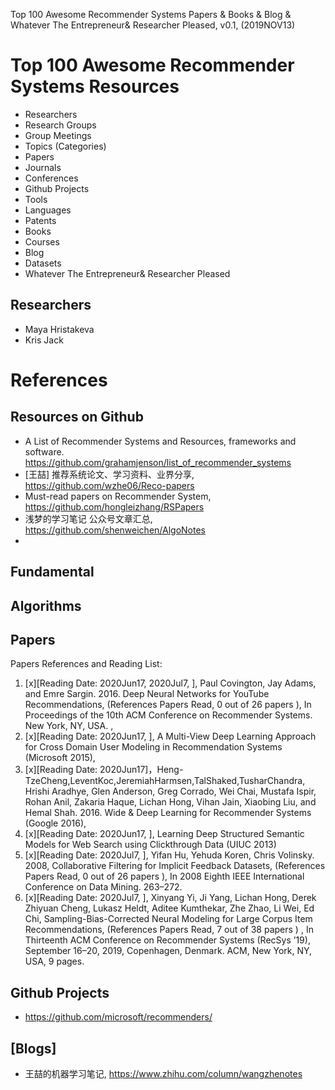 Top 100 Awesome Recommender Systems Papers & Books & Blog & Whatever The Entrepreneur& Researcher Pleased, v0.1, 
(2019NOV13)

# Top 100 Awesome Recommender Systems Resources
+ Researchers
+ Research Groups
+ Group Meetings
+ Topics (Categories)
+ Papers
+ Journals
+ Conferences
+ Github Projects
+ Tools
+ Languages
+ Patents
+ Books
+ Courses
+ Blog
+ Datasets
+ Whatever The Entrepreneur& Researcher Pleased

## Researchers
+ Maya Hristakeva
+ Kris Jack

# References 


## Resources on Github
+ A List of Recommender Systems and Resources, frameworks and software. https://github.com/grahamjenson/list_of_recommender_systems
+ [王喆] 推荐系统论文、学习资料、业界分享, https://github.com/wzhe06/Reco-papers
+ Must-read papers on Recommender System, https://github.com/hongleizhang/RSPapers
+ 浅梦的学习笔记 公众号文章汇总, https://github.com/shenweichen/AlgoNotes
+ 

## Fundamental

## Algorithms

## Papers
Papers References and Reading List:
1. [x][Reading Date: 2020Jun17, 2020Jul7, ], Paul Covington, Jay Adams, and Emre Sargin. 2016. Deep Neural Networks for YouTube Recommendations, (References Papers Read, 0 out of 26 papers ),  In Proceedings of the 10th ACM Conference on Recommender Systems. New York, NY, USA. , 
2. [x][Reading Date: 2020Jun17, ], A Multi-View Deep Learning Approach for Cross Domain User Modeling in Recommendation Systems (Microsoft 2015), 
3. [x][Reading Date: 2020Jun17]，Heng-TzeCheng,LeventKoc,JeremiahHarmsen,TalShaked,TusharChandra, Hrishi Aradhye, Glen Anderson, Greg Corrado, Wei Chai, Mustafa Ispir, Rohan Anil, Zakaria Haque, Lichan Hong, Vihan Jain, Xiaobing Liu, and Hemal Shah. 2016. Wide & Deep Learning for Recommender Systems (Google 2016),
4. [x][Reading Date: 2020Jun17, ], Learning Deep Structured Semantic Models for Web Search using Clickthrough Data (UIUC 2013)
5. [x][Reading Date: 2020Jul7, ], Yifan Hu, Yehuda Koren, Chris Volinsky. 2008, Collaborative Filtering for Implicit Feedback Datasets, (References Papers Read, 0 out of 26 papers ),  In 2008 Eighth IEEE International Conference on Data Mining. 263–272. 
6. [x][Reading Date: 2020Jul7, ], Xinyang Yi, Ji Yang, Lichan Hong, Derek Zhiyuan Cheng, Lukasz Heldt, Aditee Kumthekar, Zhe Zhao, Li Wei, Ed Chi, Sampling-Bias-Corrected Neural Modeling for Large Corpus Item Recommendations, (References Papers Read, 7 out of 38 papers ) , In Thirteenth ACM Conference on Recommender Systems (RecSys ’19), September 16–20, 2019, Copenhagen, Denmark. ACM, New York, NY, USA, 9 pages.

## Github Projects
+ https://github.com/microsoft/recommenders/


## [Blogs]
+ 王喆的机器学习笔记, https://www.zhihu.com/column/wangzhenotes


